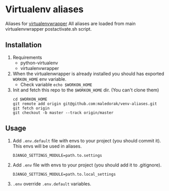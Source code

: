 Virtualenv aliases
==================
Aliases for [virtualenvwrapper](http://virtualenvwrapper.readthedocs.io)
All aliases are loaded from main virtualenvwrapper postactivate.sh script.

Installation
-------
1. Requirements
	* python-virtualenv
	* virtualenvwrapper
1. When the virtualenwrapper is already installed you should has exported `WORKON_HOME` env variable.
	* Check variable `echo $WORKON_HOME`
1. Init and fetch this repo to the `$WORKON_HOME` dir. (You can't clone them)
	```
	cd $WORKON_HOME
	git remote add origin git@github.com:maledorak/venv-aliases.git
	git fetch origin
	git checkout -b master --track origin/master
	```

Usage
-----
1. Add `.env.default` file with envs to your project (you should commit it). This envs will be used in aliases.
	```
	DJANGO_SETTINGS_MODULE=path.to.settings
	```
2. Add `.env` file with envs to your project (you should add it to .gitignore).
	```
	DJANGO_SETTINGS_MODULE=path.to.local_settings
	```
3. `.env` override `.env.default` variables.

